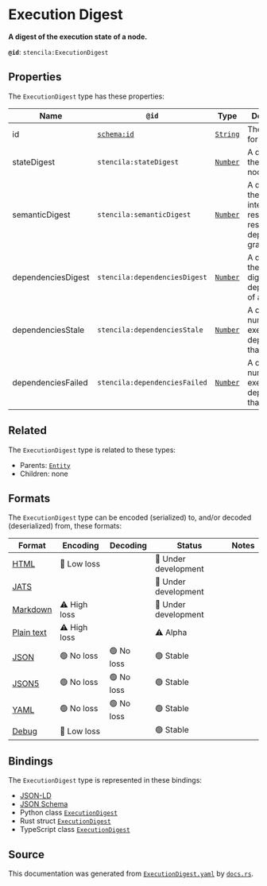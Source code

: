 # Execution Digest

**A digest of the execution state of a node.**

**`@id`**: `stencila:ExecutionDigest`

## Properties

The `ExecutionDigest` type has these properties:

| Name               | `@id`                                | Type                                                                                            | Description                                                                            | Inherited from                                                                                                     |
| ------------------ | ------------------------------------ | ----------------------------------------------------------------------------------------------- | -------------------------------------------------------------------------------------- | ------------------------------------------------------------------------------------------------------------------ |
| id                 | [`schema:id`](https://schema.org/id) | [`String`](https://github.com/stencila/stencila/blob/main/docs/reference/schema/data/string.md) | The identifier for this item                                                           | [`Entity`](https://github.com/stencila/stencila/blob/main/docs/reference/schema/other/entity.md)                   |
| stateDigest        | `stencila:stateDigest`               | [`Number`](https://github.com/stencila/stencila/blob/main/docs/reference/schema/data/number.md) | A digest of the state of a node.                                                       | [`ExecutionDigest`](https://github.com/stencila/stencila/blob/main/docs/reference/schema/flow/execution-digest.md) |
| semanticDigest     | `stencila:semanticDigest`            | [`Number`](https://github.com/stencila/stencila/blob/main/docs/reference/schema/data/number.md) | A digest of the "semantic intent" of the resource with respect to the dependency graph | [`ExecutionDigest`](https://github.com/stencila/stencila/blob/main/docs/reference/schema/flow/execution-digest.md) |
| dependenciesDigest | `stencila:dependenciesDigest`        | [`Number`](https://github.com/stencila/stencila/blob/main/docs/reference/schema/data/number.md) | A digest of the semantic digests the dependencies of a resource.                       | [`ExecutionDigest`](https://github.com/stencila/stencila/blob/main/docs/reference/schema/flow/execution-digest.md) |
| dependenciesStale  | `stencila:dependenciesStale`         | [`Number`](https://github.com/stencila/stencila/blob/main/docs/reference/schema/data/number.md) | A count of the number of execution dependencies that are stale                         | [`ExecutionDigest`](https://github.com/stencila/stencila/blob/main/docs/reference/schema/flow/execution-digest.md) |
| dependenciesFailed | `stencila:dependenciesFailed`        | [`Number`](https://github.com/stencila/stencila/blob/main/docs/reference/schema/data/number.md) | A count of the number of execution dependencies that failed                            | [`ExecutionDigest`](https://github.com/stencila/stencila/blob/main/docs/reference/schema/flow/execution-digest.md) |

## Related

The `ExecutionDigest` type is related to these types:

- Parents: [`Entity`](https://github.com/stencila/stencila/blob/main/docs/reference/schema/other/entity.md)
- Children: none

## Formats

The `ExecutionDigest` type can be encoded (serialized) to, and/or decoded (deserialized) from, these formats:

| Format                                                                                        | Encoding         | Decoding     | Status                 | Notes |
| --------------------------------------------------------------------------------------------- | ---------------- | ------------ | ---------------------- | ----- |
| [HTML](https://github.com/stencila/stencila/blob/main/docs/reference/formats/html.md)         | 🔷 Low loss       |              | 🚧 Under development    |       |
| [JATS](https://github.com/stencila/stencila/blob/main/docs/reference/formats/jats.md)         |                  |              | 🚧 Under development    |       |
| [Markdown](https://github.com/stencila/stencila/blob/main/docs/reference/formats/markdown.md) | ⚠️ High loss     |              | 🚧 Under development    |       |
| [Plain text](https://github.com/stencila/stencila/blob/main/docs/reference/formats/text.md)   | ⚠️ High loss     |              | ⚠️ Alpha               |       |
| [JSON](https://github.com/stencila/stencila/blob/main/docs/reference/formats/json.md)         | 🟢 No loss        | 🟢 No loss    | 🟢 Stable               |       |
| [JSON5](https://github.com/stencila/stencila/blob/main/docs/reference/formats/json5.md)       | 🟢 No loss        | 🟢 No loss    | 🟢 Stable               |       |
| [YAML](https://github.com/stencila/stencila/blob/main/docs/reference/formats/yaml.md)         | 🟢 No loss        | 🟢 No loss    | 🟢 Stable               |       |
| [Debug](https://github.com/stencila/stencila/blob/main/docs/reference/formats/debug.md)       | 🔷 Low loss       |              | 🟢 Stable               |       |

## Bindings

The `ExecutionDigest` type is represented in these bindings:

- [JSON-LD](https://stencila.dev/ExecutionDigest.jsonld)
- [JSON Schema](https://stencila.dev/ExecutionDigest.schema.json)
- Python class [`ExecutionDigest`](https://github.com/stencila/stencila/blob/main/python/stencila/types/execution_digest.py)
- Rust struct [`ExecutionDigest`](https://github.com/stencila/stencila/blob/main/rust/schema/src/types/execution_digest.rs)
- TypeScript class [`ExecutionDigest`](https://github.com/stencila/stencila/blob/main/typescript/src/types/ExecutionDigest.ts)

## Source

This documentation was generated from [`ExecutionDigest.yaml`](https://github.com/stencila/stencila/blob/main/schema/ExecutionDigest.yaml) by [`docs.rs`](https://github.com/stencila/stencila/blob/main/rust/schema-gen/src/docs.rs).